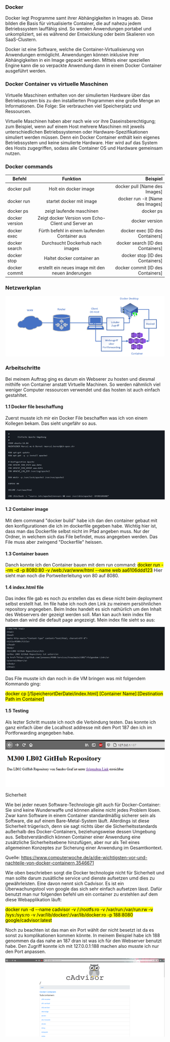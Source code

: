 ### Docker
Docker legt Programme samt ihrer Abhängigkeiten in Images ab. Diese bilden die Basis für virtualisierte Container, die auf nahezu jedem Betriebssystem lauffähig sind. So werden Anwendungen portabel und unkompliziert, sei es während der Entwicklung oder beim Skalieren von SaaS-Clustern.

Docker ist eine Software, welche die Container-Virtualisierung von Anwendungen ermöglicht. Anwendungen können inklusive ihrer Abhängigkeiten in ein Image gepackt werden. Mittels einer speziellen Engine kann die so verpackte Anwendung dann in einem Docker Container ausgeführt werden.

### Docker Container vs virtuelle Maschinen
Virtuelle Maschinen enthalten von der simulierten Hardware über das Betriebssystem bis zu den installierten Programmen eine große Menge an Informationen. Die Folge: Sie verbrauchen viel Speicherplatz und Ressourcen.

Virtuelle Maschinen haben aber nach wie vor ihre Daseinsberechtigung; zum Beispiel, wenn auf einem Host mehrere Maschinen mit jeweils unterschiedlichen Betriebssystemen oder Hardware-Spezifikationen simuliert werden müssen. Denn ein Docker Container enthält kein eigenes Betriebssystem und keine simulierte Hardware. Hier wird auf das System des Hosts zugegriffen, sodass alle Container OS und Hardware gemeinsam nutzen.


### Docker commands

 Befehl | Funktion | Beispiel
|----------|:-------------:|------:|
| docker pull | Holt ein docker image | docker pull [Name des Images] 
| docker run | startet docker mit image | docker run -it [Name des Images] 
| docker ps | zeigt laufende maschinen | docker ps 
| docker version | Zeigt docker Version vom Echo-Client und Server an | docker version 
| docker exec | Fürth befehl in einem laufenden Container aus | docker exec [ID des Containers] 
| docker search | Durchsucht Dockerhub nach images | docker search [ID des Containers] 
| docker stop | Haltet docker container an | docker stop [ID des Containers] 
| docker commit | erstellt ein neues image mit den neuen änderungen| docker commit [ID des Containers] 

### Netzwerkplan

![Netzwerkplan](https://github.com/sandro832/M300-LB02/blob/main/Dokumentation/Images/Unbenannt.PNG)


### Arbeitschritte
Bei meinem Auftrag ging es darum ein Webserer zu hosten und diesmal mithilfe von Container anstatt Virtuelle Machinen. So werden nähmlich viel weniger Computer ressourcen verwendet und das hosten ist auch einfach gestahltet.

#### 1.1 Docker file beschaffung
Zuerst musste ich mir ein Docker File beschaffen was ich von einem Kollegen bekam. Das sieht ungefähr so aus. 

![Dockerfile](https://github.com/sandro832/M300-LB02/blob/main/Dokumentation/Images/Dockerfile.PNG)


#### 1.2 Container image 
Mit dem command "docker build" habe ich dan den container gebaut mit den konfigurationen die ich im dockerfile gegeben habe. Wichtig hier ist, dass man das Dockerfile selbst nicht im Pfad angeben muss. Nur der Ordner, in welchem sich das File befindet, muss angegeben werden. Das File muss aber zwingend "Dockerfile" heissen.

#### 1.3 Container bauen
Danch konnte ich den Container bauen mit dem run command:
<mark>docker run --rm -d -p 8080:80 -v /web:/var/www/html --name web aa6106ddd123</mark>
Hier sieht man noch die Portweiterleitung von 80 auf 8080.

#### 1.4 index.html file
Das index file gab es noch zu erstellen das es diese nicht beim deployment selbst erstellt hat. Im file habe ich noch den Link zu meinem persöhnlichen repository angegeben. Beim Index handelt es sich nathürlich um den Inhalt des Webservers der gezeigt werden soll. Man kan auch kein index file haben dan wird die default page angezeigt. Mein index file sieht so aus:

![indexfile](https://github.com/sandro832/M300-LB02/blob/main/Dokumentation/Images/indexfile.PNG)


Das File musste ich dan noch in die VM bringen was mit folgendem Kommando ging:

<Mark>docker cp [/SpeicherortDerDatei/index.html] [Container Name]:[Destination Path im Container]</Mark>


#### 1.5 Testing 

Als lezter Schritt musste ich noch die Verbindung testen. Das konnte ich ganz einfach über die Localhost addresse mit dem Port 187 den ich im Portforwarding angegeben habe. 

![Webtest](https://github.com/sandro832/M300-LB02/blob/main/Dokumentation/Images/Webtest.PNG)

Sicherheit

Wie bei jeder neuen Software-Technologie gilt auch für Docker-Container: Sie sind keine Wunderwaffe und können alleine nicht jedes Problem lösen. Zwar kann Software in einem Container standardmäßig sicherer sein als Software, die auf einem Bare-Metal-System läuft. Allerdings ist diese Sicherheit trügerisch, denn sie sagt nichts über die Sicherheitsstandards außerhalb des Docker-Containers, beziehungsweise dessen Umgebung aus. Selbstverständlich können Container einer Anwendung eine zusätzliche Sicherheitsebene hinzufügen, aber nur als Teil eines allgemeinen Konzeptes zur Sicherung einer Anwendung im Gesamtkontext.

Quelle: https://www.computerwoche.de/a/die-wichtigsten-vor-und-nachteile-von-docker-containern,3546671

Wie oben beschrieben sorgt die Docker technologie nicht für Sicherheit und man sollte darum zusätliche service und dienste aufsetzen umd dies zu gewährleisten. Eine davon nennt sich Cadvisor. Es ist ein Überwachungstool von google das sich sehr einfach aufsetzen lässt. Dafür benutzt man nur folgenden befehl um ein container zu erstehlen auf dem diese Webapplikation läuft: 

<Mark>docker run -d --name cadvisor -v /:/rootfs:ro -v /var/run:/var/run:rw -v /sys:/sys:ro -v /var/lib/docker/:/var/lib/docker:ro -p 188:8080 google/cadvisor:latest</Mark>

Noch zu beachten ist das man ein Port wählt der nicht besetzt ist da es sonst zu komplikationen kommen könnte. In meinem Beispiel habe ich 188 genommen da das nahe an 187 dran ist was ich für den Webserver benutzt habe. Den Zugriff konnte ich mit 127.0.0.1:188 machen also musste ich nur den Port anpassen.


![cadvisor](https://github.com/sandro832/M300-LB02/blob/main/Dokumentation/Images/Cadvisor.PNG)


